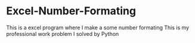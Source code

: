 # Excel-Number-Formating

This is a excel program where I make a some number formating
This is my professional work problem I solved by Python 
